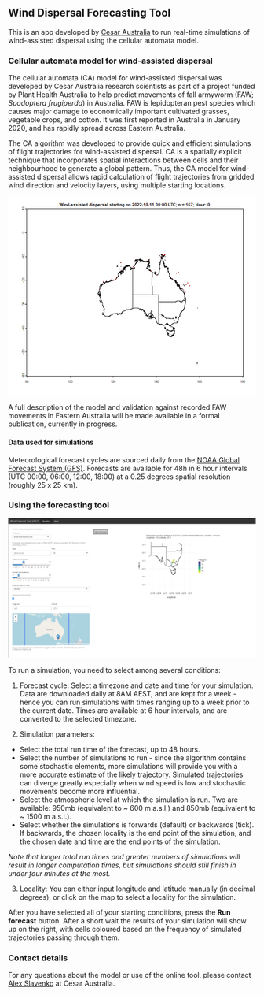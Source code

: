 ## Wind Dispersal Forecasting Tool

This is an app developed by [Cesar Australia](https://cesaraustralia.com/) to run real-time simulations of wind-assisted dispersal using the cellular automata model.

### Cellular automata model for wind-assisted dispersal

The cellular automata (CA) model for wind-assisted dispersal was developed by Cesar Australia research scientists as part of a project funded by Plant Health Australia to help predict movements of fall armyworm (FAW; *Spodoptera frugiperda*) in Australia. FAW is lepidopteran pest species which causes major damage to economically important cultivated grasses, vegetable crops, and cotton. It was first reported in Australia in January 2020, and has rapidly spread across Eastern Australia.

The CA algorithm was developed to provide quick and efficient simulations of flight trajectories for wind-assisted dispersal. CA is a spatially explicit technique that incorporates spatial interactions between cells and their neighbourhood to generate a global pattern. Thus, the CA model for wind-assisted dispersal allows rapid calculation of flight trajectories from gridded wind direction and velocity layers, using multiple starting locations.

![](CA_north.gif "Simulated trajectories from 167 starting points for 48h forecast in 1h intervals.")

A full description of the model and validation against recorded FAW movements in Eastern Australia will be made available in a formal publication, currently in progress.

#### Data used for simulations

Meteorological forecast cycles are sourced daily from the [NOAA Global Forecast System (GFS)](https://www.ncei.noaa.gov/products/weather-climate-models/global-forecast). Forecasts are available for 48h in 6 hour intervals (UTC 00:00, 06:00, 12:00, 18:00) at a 0.25 degrees spatial resolution (roughly 25 x 25 km).

### Using the forecasting tool

![](forecast_tool.png "Example of a simulation run using the online forecasting tool")

To run a simulation, you need to select among several conditions:

1. Forecast cycle: Select a timezone and date and time for your simulation. Data are downloaded daily at 8AM AEST, and are kept for a week - hence you can run simulations with times ranging up to a week prior to the current date. Times are available at 6 hour intervals, and are converted to the selected timezone.

2. Simulation parameters:
  - Select the total run time of the forecast, up to 48 hours.
  - Select the number of simulations to run - since the algorithm contains some stochastic elements, more simulations will provide you with a more accurate estimate of the likely trajectory. Simulated trajectories can diverge greatly especially when wind speed is low and stochastic movements become more influential.
  - Select the atmospheric level at which the simulation is run. Two are available: 950mb (equivalent to ~ 600 m a.s.l.) and 850mb (equivalent to ~ 1500 m a.s.l.).
  - Select whether the simulations is forwards (default) or backwards (tick). If backwards, the chosen locality is the end point of the simulation, and the chosen date and time are the end points of the simulation.

*Note that longer total run times and greater numbers of simulations will result in longer computation times, but simulations should still finish in under four minutes at the most.*

3. Locality: You can either input longitude and latitude manually (in decimal degrees), or click on the map to select a locality for the simulation.

After you have selected all of your starting conditions, press the **Run forecast** button. After a short wait the results of your simulation will show up on the right, with cells coloured based on the frequency of simulated trajectories passing through them.

### Contact details

For any questions about the model or use of the online tool, please contact [Alex Slavenko](mailto:aslavenko@cesaraustralia.com?subject=Wind%20Dispersal%20Forecasting%20Tool) at Cesar Australia.
